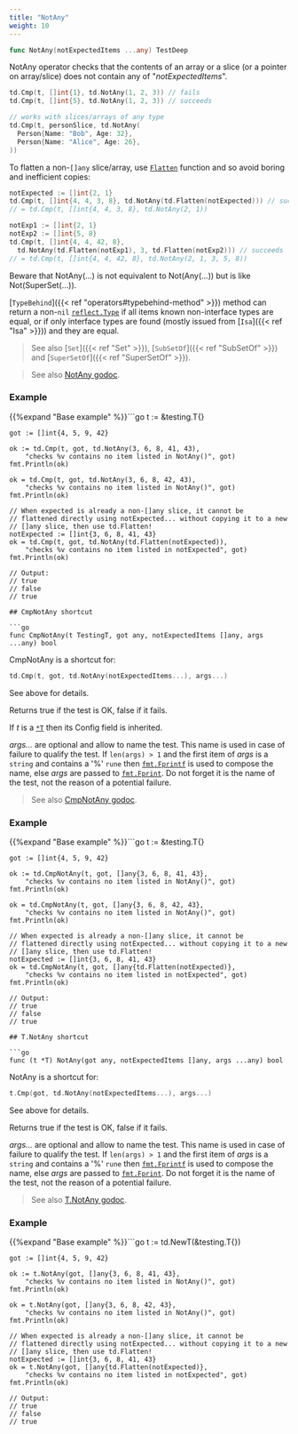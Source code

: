 ```yaml
---
title: "NotAny"
weight: 10
---
```


```go
func NotAny(notExpectedItems ...any) TestDeep
```

NotAny operator checks that the contents of an array or a slice (or
a pointer on array/slice) does not contain any of "*notExpectedItems*".

```go
td.Cmp(t, []int{1}, td.NotAny(1, 2, 3)) // fails
td.Cmp(t, []int{5}, td.NotAny(1, 2, 3)) // succeeds

// works with slices/arrays of any type
td.Cmp(t, personSlice, td.NotAny(
  Person{Name: "Bob", Age: 32},
  Person{Name: "Alice", Age: 26},
))
```

To flatten a non-`[]any` slice/array, use [`Flatten`](https://pkg.go.dev/github.com/maxatome/go-testdeep/td#Flatten) function
and so avoid boring and inefficient copies:

```go
notExpected := []int{2, 1}
td.Cmp(t, []int{4, 4, 3, 8}, td.NotAny(td.Flatten(notExpected))) // succeeds
// = td.Cmp(t, []int{4, 4, 3, 8}, td.NotAny(2, 1))

notExp1 := []int{2, 1}
notExp2 := []int{5, 8}
td.Cmp(t, []int{4, 4, 42, 8},
  td.NotAny(td.Flatten(notExp1), 3, td.Flatten(notExp2))) // succeeds
// = td.Cmp(t, []int{4, 4, 42, 8}, td.NotAny(2, 1, 3, 5, 8))
```

Beware that NotAny(…) is not equivalent to Not(Any(…)) but is like
Not(SuperSet(…)).

[`TypeBehind`]({{< ref "operators#typebehind-method" >}}) method can return a non-`nil` [`reflect.Type`](https://pkg.go.dev/reflect#Type) if all items
known non-interface types are equal, or if only interface types
are found (mostly issued from [`Isa`]({{< ref "Isa" >}})) and they are equal.

> See also [`Set`]({{< ref "Set" >}}), [`SubSetOf`]({{< ref "SubSetOf" >}}) and [`SuperSetOf`]({{< ref "SuperSetOf" >}}).


> See also [<i class='fas fa-book'></i> NotAny godoc](https://pkg.go.dev/github.com/maxatome/go-testdeep/td#NotAny).

### Example

{{%expand "Base example" %}}```go
	t := &testing.T{}

	got := []int{4, 5, 9, 42}

	ok := td.Cmp(t, got, td.NotAny(3, 6, 8, 41, 43),
		"checks %v contains no item listed in NotAny()", got)
	fmt.Println(ok)

	ok = td.Cmp(t, got, td.NotAny(3, 6, 8, 42, 43),
		"checks %v contains no item listed in NotAny()", got)
	fmt.Println(ok)

	// When expected is already a non-[]any slice, it cannot be
	// flattened directly using notExpected... without copying it to a new
	// []any slice, then use td.Flatten!
	notExpected := []int{3, 6, 8, 41, 43}
	ok = td.Cmp(t, got, td.NotAny(td.Flatten(notExpected)),
		"checks %v contains no item listed in notExpected", got)
	fmt.Println(ok)

	// Output:
	// true
	// false
	// true

```{{% /expand%}}
## CmpNotAny shortcut

```go
func CmpNotAny(t TestingT, got any, notExpectedItems []any, args ...any) bool
```

CmpNotAny is a shortcut for:

```go
td.Cmp(t, got, td.NotAny(notExpectedItems...), args...)
```

See above for details.

Returns true if the test is OK, false if it fails.

If *t* is a [`*T`](https://pkg.go.dev/github.com/maxatome/go-testdeep/td#T) then its Config field is inherited.

*args...* are optional and allow to name the test. This name is
used in case of failure to qualify the test. If `len(args) > 1` and
the first item of *args* is a `string` and contains a '%' `rune` then
[`fmt.Fprintf`](https://pkg.go.dev/fmt#Fprintf) is used to compose the name, else *args* are passed to
[`fmt.Fprint`](https://pkg.go.dev/fmt#Fprint). Do not forget it is the name of the test, not the
reason of a potential failure.


> See also [<i class='fas fa-book'></i> CmpNotAny godoc](https://pkg.go.dev/github.com/maxatome/go-testdeep/td#CmpNotAny).

### Example

{{%expand "Base example" %}}```go
	t := &testing.T{}

	got := []int{4, 5, 9, 42}

	ok := td.CmpNotAny(t, got, []any{3, 6, 8, 41, 43},
		"checks %v contains no item listed in NotAny()", got)
	fmt.Println(ok)

	ok = td.CmpNotAny(t, got, []any{3, 6, 8, 42, 43},
		"checks %v contains no item listed in NotAny()", got)
	fmt.Println(ok)

	// When expected is already a non-[]any slice, it cannot be
	// flattened directly using notExpected... without copying it to a new
	// []any slice, then use td.Flatten!
	notExpected := []int{3, 6, 8, 41, 43}
	ok = td.CmpNotAny(t, got, []any{td.Flatten(notExpected)},
		"checks %v contains no item listed in notExpected", got)
	fmt.Println(ok)

	// Output:
	// true
	// false
	// true

```{{% /expand%}}
## T.NotAny shortcut

```go
func (t *T) NotAny(got any, notExpectedItems []any, args ...any) bool
```

NotAny is a shortcut for:

```go
t.Cmp(got, td.NotAny(notExpectedItems...), args...)
```

See above for details.

Returns true if the test is OK, false if it fails.

*args...* are optional and allow to name the test. This name is
used in case of failure to qualify the test. If `len(args) > 1` and
the first item of *args* is a `string` and contains a '%' `rune` then
[`fmt.Fprintf`](https://pkg.go.dev/fmt#Fprintf) is used to compose the name, else *args* are passed to
[`fmt.Fprint`](https://pkg.go.dev/fmt#Fprint). Do not forget it is the name of the test, not the
reason of a potential failure.


> See also [<i class='fas fa-book'></i> T.NotAny godoc](https://pkg.go.dev/github.com/maxatome/go-testdeep/td#T.NotAny).

### Example

{{%expand "Base example" %}}```go
	t := td.NewT(&testing.T{})

	got := []int{4, 5, 9, 42}

	ok := t.NotAny(got, []any{3, 6, 8, 41, 43},
		"checks %v contains no item listed in NotAny()", got)
	fmt.Println(ok)

	ok = t.NotAny(got, []any{3, 6, 8, 42, 43},
		"checks %v contains no item listed in NotAny()", got)
	fmt.Println(ok)

	// When expected is already a non-[]any slice, it cannot be
	// flattened directly using notExpected... without copying it to a new
	// []any slice, then use td.Flatten!
	notExpected := []int{3, 6, 8, 41, 43}
	ok = t.NotAny(got, []any{td.Flatten(notExpected)},
		"checks %v contains no item listed in notExpected", got)
	fmt.Println(ok)

	// Output:
	// true
	// false
	// true

```{{% /expand%}}
